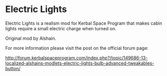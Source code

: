 # Electric Lights

Electric Lights is a realism mod for Kerbal Space Program that makes cabin lights require a small electric charge when turned on. 

Original mod by Alshain.

For more information please visit the post on the official forum page:

http://forum.kerbalspaceprogram.com/index.php?/topic/149686-13-localized-alshains-modlets-electric-lights-bulb-advanced-tweakables-button/
